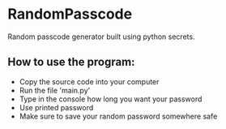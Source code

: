 # RandomPasscode
Random passcode generator built using python secrets.

## How to use the program:
* Copy the source code into your computer
* Run the file 'main.py'
* Type in the console how long you want your password
* Use printed password
* Make sure to save your random password somewhere safe
